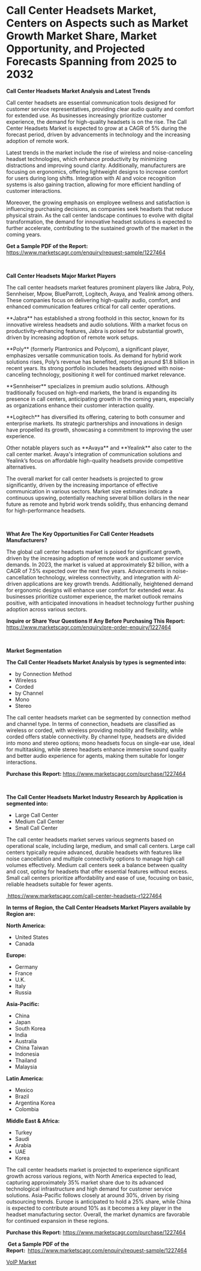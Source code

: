 <p><h1>Call Center Headsets Market, Centers on Aspects such as Market Growth Market Share, Market Opportunity, and Projected Forecasts Spanning from 2025 to 2032</h1></p><p><strong>Call Center Headsets Market Analysis and Latest Trends</strong></p>
<p><p>Call center headsets are essential communication tools designed for customer service representatives, providing clear audio quality and comfort for extended use. As businesses increasingly prioritize customer experience, the demand for high-quality headsets is on the rise. The Call Center Headsets Market is expected to grow at a CAGR of 5% during the forecast period, driven by advancements in technology and the increasing adoption of remote work.</p><p>Latest trends in the market include the rise of wireless and noise-canceling headset technologies, which enhance productivity by minimizing distractions and improving sound clarity. Additionally, manufacturers are focusing on ergonomics, offering lightweight designs to increase comfort for users during long shifts. Integration with AI and voice recognition systems is also gaining traction, allowing for more efficient handling of customer interactions.</p><p>Moreover, the growing emphasis on employee wellness and satisfaction is influencing purchasing decisions, as companies seek headsets that reduce physical strain. As the call center landscape continues to evolve with digital transformation, the demand for innovative headset solutions is expected to further accelerate, contributing to the sustained growth of the market in the coming years.</p></p>
<p><strong>Get a Sample PDF of the Report:&nbsp;</strong> <a href="https://www.marketscagr.com/enquiry/request-sample/1227464?utm_campaign=1995&utm_medium=2&utm_source=Github&utm_content=ia&utm_term=15022025&utm_id=call-center-headsets">https://www.marketscagr.com/enquiry/request-sample/1227464</a></p>
<p>&nbsp;</p>
<p><strong>Call Center Headsets Major Market Players</strong></p>
<p><p>The call center headsets market features prominent players like Jabra, Poly, Sennheiser, Mpow, BlueParrott, Logitech, Avaya, and Yealink among others. These companies focus on delivering high-quality audio, comfort, and enhanced communication features critical for call center operations.</p><p>**Jabra** has established a strong foothold in this sector, known for its innovative wireless headsets and audio solutions. With a market focus on productivity-enhancing features, Jabra is poised for substantial growth, driven by increasing adoption of remote work setups.</p><p>**Poly** (formerly Plantronics and Polycom), a significant player, emphasizes versatile communication tools. As demand for hybrid work solutions rises, Poly’s revenue has benefited, reporting around $1.8 billion in recent years. Its strong portfolio includes headsets designed with noise-canceling technology, positioning it well for continued market relevance.</p><p>**Sennheiser** specializes in premium audio solutions. Although traditionally focused on high-end markets, the brand is expanding its presence in call centers, anticipating growth in the coming years, especially as organizations enhance their customer interaction quality.</p><p>**Logitech** has diversified its offering, catering to both consumer and enterprise markets. Its strategic partnerships and innovations in design have propelled its growth, showcasing a commitment to improving the user experience.</p><p>Other notable players such as **Avaya** and **Yealink** also cater to the call center market. Avaya's integration of communication solutions and Yealink’s focus on affordable high-quality headsets provide competitive alternatives.</p><p>The overall market for call center headsets is projected to grow significantly, driven by the increasing importance of effective communication in various sectors. Market size estimates indicate a continuous upswing, potentially reaching several billion dollars in the near future as remote and hybrid work trends solidify, thus enhancing demand for high-performance headsets.</p></p>
<p>&nbsp;</p>
<p><strong>What Are The Key Opportunities For Call Center Headsets Manufacturers?</strong></p>
<p><p>The global call center headsets market is poised for significant growth, driven by the increasing adoption of remote work and customer service demands. In 2023, the market is valued at approximately $2 billion, with a CAGR of 7.5% expected over the next five years. Advancements in noise-cancellation technology, wireless connectivity, and integration with AI-driven applications are key growth trends. Additionally, heightened demand for ergonomic designs will enhance user comfort for extended wear. As businesses prioritize customer experience, the market outlook remains positive, with anticipated innovations in headset technology further pushing adoption across various sectors.</p></p>
<p><strong>Inquire or Share Your Questions If Any Before Purchasing This Report:</strong> <a href="https://www.marketscagr.com/enquiry/pre-order-enquiry/1227464?utm_campaign=1995&utm_medium=2&utm_source=Github&utm_content=ia&utm_term=15022025&utm_id=call-center-headsets">https://www.marketscagr.com/enquiry/pre-order-enquiry/1227464</a></p>
<p>&nbsp;</p>
<p><strong>Market Segmentation</strong></p>
<p><strong>The Call Center Headsets Market Analysis by types is segmented into:</strong></p>
<p><ul><li>by Connection Method</li><li>Wireless</li><li>Corded</li><li>by Channel</li><li>Mono</li><li>Stereo</li></ul></p>
<p><p>The call center headsets market can be segmented by connection method and channel type. In terms of connection, headsets are classified as wireless or corded, with wireless providing mobility and flexibility, while corded offers stable connectivity. By channel type, headsets are divided into mono and stereo options; mono headsets focus on single-ear use, ideal for multitasking, while stereo headsets enhance immersive sound quality and better audio experience for agents, making them suitable for longer interactions.</p></p>
<p><strong>Purchase this Report:&nbsp;</strong><a href="https://www.marketscagr.com/purchase/1227464?utm_campaign=1995&utm_medium=2&utm_source=Github&utm_content=ia&utm_term=15022025&utm_id=call-center-headsets">https://www.marketscagr.com/purchase/1227464</a></p>
<p>&nbsp;</p>
<p><strong>The Call Center Headsets Market Industry Research by Application is segmented into:</strong></p>
<p><ul><li>Large Call Center</li><li>Medium Call Center</li><li>Small Call Center</li></ul></p>
<p><p>The call center headsets market serves various segments based on operational scale, including large, medium, and small call centers. Large call centers typically require advanced, durable headsets with features like noise cancellation and multiple connectivity options to manage high call volumes effectively. Medium call centers seek a balance between quality and cost, opting for headsets that offer essential features without excess. Small call centers prioritize affordability and ease of use, focusing on basic, reliable headsets suitable for fewer agents.</p></p>
<p><a href="https://www.marketscagr.com/call-center-headsets-r1227464?utm_campaign=1995&utm_medium=2&utm_source=Github&utm_content=ia&utm_term=15022025&utm_id=call-center-headsets">&nbsp;https://www.marketscagr.com/call-center-headsets-r1227464</a></p>
<p><strong>In terms of Region, the Call Center Headsets Market Players available by Region are:</strong></p>
<p>
    <p> <strong> North America: </strong>
        <ul>
            <li>United States</li>
            <li>Canada</li>
        </ul>
        </p> 
    <p> <strong> Europe: </strong>
        <ul>
            <li>Germany</li>
            <li>France</li>
            <li>U.K.</li>
            <li>Italy</li>
            <li>Russia</li>
        </ul>
        </p> 
    <p> <strong> Asia-Pacific: </strong>
        <ul>
            <li>China</li>
            <li>Japan</li>
            <li>South Korea</li>
            <li>India</li>
            <li>Australia</li>
            <li>China Taiwan</li>
            <li>Indonesia</li>
            <li>Thailand</li>
            <li>Malaysia</li>
        </ul>
        </p> 
    <p> <strong> Latin America: </strong>
        <ul>
            <li>Mexico</li>
            <li>Brazil</li>
            <li>Argentina Korea</li>
            <li>Colombia</li>
        </ul>
        </p> 
    <p> <strong> Middle East & Africa: </strong>
        <ul>
            <li>Turkey</li>
            <li>Saudi</li>
            <li>Arabia</li>
            <li>UAE</li>
            <li>Korea</li>
        </ul>
    </p>
    </p>
<p><p>The call center headsets market is projected to experience significant growth across various regions, with North America expected to lead, capturing approximately 35% market share due to its advanced technological infrastructure and high demand for customer service solutions. Asia-Pacific follows closely at around 30%, driven by rising outsourcing trends. Europe is anticipated to hold a 25% share, while China is expected to contribute around 10% as it becomes a key player in the headset manufacturing sector. Overall, the market dynamics are favorable for continued expansion in these regions.</p></p>
<p><strong>Purchase this Report: </strong><a href="https://www.marketscagr.com/purchase/1227464?utm_campaign=1995&utm_medium=2&utm_source=Github&utm_content=ia&utm_term=15022025&utm_id=call-center-headsets">https://www.marketscagr.com/purchase/1227464</a></p>
<p>&nbsp;<strong>Get a Sample PDF of the Report:&nbsp;&nbsp;</strong><a href="https://www.marketscagr.com/enquiry/request-sample/1227464?utm_campaign=1995&utm_medium=2&utm_source=Github&utm_content=ia&utm_term=15022025&utm_id=call-center-headsets">https://www.marketscagr.com/enquiry/request-sample/1227464</a></p>
<p><strong></strong></p>
<p><p><a href="https://github.com/irfadac/Market-Research-Report-List-5/blob/main/voip-market.md?utm_campaign=1995&utm_medium=2&utm_source=Github&utm_content=ia&utm_term=15022025&utm_id=call-center-headsets">VoIP Market</a></p></p>